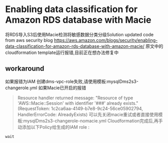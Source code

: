 # Enabling data classification for Amazon RDS database with Macie 
将RDS导入S3后使用Macie检测将敏感数据分类分级Solution
updated code from aws security blog https://aws.amazon.com/blogs/security/enabling-data-classification-for-amazon-rds-database-with-amazon-macie/
原文中的cloudformation template运行报错,目前正在想办法修复中
## workaround
如果报错为IAM 创建dms-vpc-role失败,请使用模板:mysqlDms2s3-changerole.yml
如果Macie已开启的报错
> Resource handler returned message: "Resource of type 'AWS::Macie::Session' with identifier '###' already exists." (RequestToken: 1c2ca6aa-4149-b7e8-9c24-56ce05902794, HandlerErrorCode: AlreadyExists)
可以先关闭macie重试或者直接使用模板:mysqlDms2s3-changerole-nomacie.yml
Cloudformation完成后,再手动添加以下Policy给生成的IAM role :
```
wait
```
